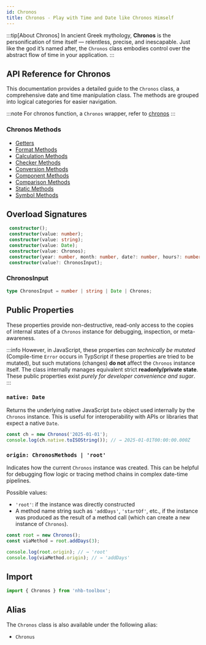 ```yaml
---
id: Chronos
title: Chronos - Play with Time and Date like Chronos Himself
---
```


:::tip[About Chronos]
In ancient Greek mythology, **Chronos** is the personification of time itself — relentless, precise, and inescapable. Just like the god it’s named after, the `Chronos` class embodies control over the abstract flow of time in your application.
:::

<!-- markdownlint-disable-file MD024 -->
## API Reference for Chronos

This documentation provides a detailed guide to the `Chronos` class, a comprehensive date and time manipulation class. The methods are grouped into logical categories for easier navigation.

:::note
For chronos function, a `Chronos` wrapper, refer to [chronos](/docs/utilities/date/chronos)
:::

### Chronos Methods

- [Getters](Chronos/getters)
- [Format Methods](Chronos/format)
- [Calculation Methods](Chronos/calculation)
- [Checker Methods](Chronos/checkers)
- [Conversion Methods](Chronos/conversion)
- [Component Methods](Chronos/components)
- [Comparison Methods](Chronos/comparison)
- [Static Methods](Chronos/statics)
- [Symbol Methods](Chronos/symbols)

## Overload Signatures

```ts
 constructor();
 constructor(value: number);
 constructor(value: string);
 constructor(value: Date);
 constructor(value: Chronos);
 constructor(year: number, month: number, date?: number, hours?: number, minutes?: number, seconds?: number, ms?: number);
 constructor(value?: ChronosInput);
```

### ChronosInput

```ts
type ChronosInput = number | string | Date | Chronos;
```

## Public Properties

These properties provide non-destructive, read-only access to the copies of internal states of a `Chronos` instance for debugging, inspection, or meta-awareness.

:::info
However, in JavaScript, these properties *can technically be mutated* (Compile-time `Error` occurs in TypScript if these properties are tried to be mutated), but such mutations (changes) **do not** affect the `Chronos` instance itself. The class internally manages equivalent strict **readonly/private state**. These public properties exist *purely for developer convenience and sugar*.
:::

### `native: Date`

Returns the underlying native JavaScript `Date` object used internally by the `Chronos` instance. This is useful for interoperability with APIs or libraries that expect a native `Date`.

```ts
const ch = new Chronos('2025-01-01');
console.log(ch.native.toISOString()); // → 2025-01-01T00:00:00.000Z
```

### `origin: ChronosMethods | 'root'`

Indicates how the current `Chronos` instance was created. This can be helpful for debugging flow logic or tracing method chains in complex date-time pipelines.

Possible values:

- `'root'`: if the instance was directly constructed
- A method name string such as `'addDays'`, `'startOf'`, etc., if the instance was produced as the result of a method call (which can create a new instance of `Chronos`).

```ts
const root = new Chronos();
const viaMethod = root.addDays(3);

console.log(root.origin); // → 'root'
console.log(viaMethod.origin); // → 'addDays'
```

## Import

```ts
import { Chronos } from 'nhb-toolbox';
```

## Alias

The `Chronos` class is also available under the following alias:

- `Chronus`

